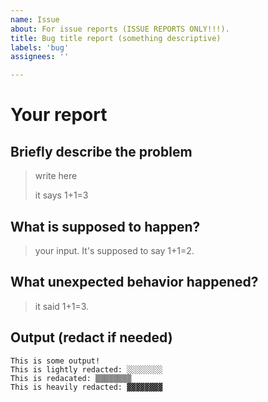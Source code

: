 ```yaml
---
name: Issue
about: For issue reports (ISSUE REPORTS ONLY!!!).
title: Bug title report (something descriptive)
labels: 'bug'
assignees: ''

---
```

# Your report
## Briefly describe the problem
> write here
>
> it says 1+1=3

## What is supposed to happen?
> your input. It's supposed to say 1+1=2.

## What unexpected behavior happened?
> it said 1+1=3.

## Output (redact if needed)
```plaintext
This is some output!
This is lightly redacted: ░░░░░░░░
This is redacated: ▒▒▒▒▒▒▒▒
This is heavily redacted: ▓▓▓▓▓▓▓▓
```
